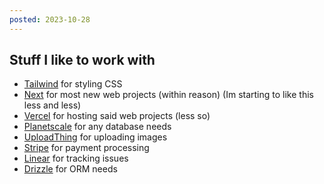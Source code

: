```yaml
---
posted: 2023-10-28
---
```


## Stuff I like to work with

- [Tailwind](https://tailwindcss.com/) for styling CSS
- [Next](https://nextjs.org/) for most new web projects (within reason) (Im starting to like this less and less)
- [Vercel](https://vercel.com/) for hosting said web projects (less so)
- [Planetscale](https://planetscale.com/) for any database needs
- [UploadThing](https://uploadthing.com/) for uploading images
- [Stripe](https://stripe.com/) for payment processing
- [Linear](https://linear.app/) for tracking issues
- [Drizzle](https://orm.drizzle.team/) for ORM needs

